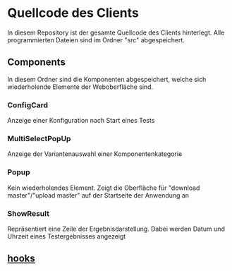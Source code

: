 # Quellcode des Clients

In diesem Repository ist der gesamte Quellcode des Clients hinterlegt. Alle programmierten Dateien sind im Ordner "src" abgespeichert.

## Components
In diesem Ordner sind die Komponenten abgespeichert, welche sich wiederholende Elemente der Weboberfläche sind. 

### ConfigCard
Anzeige einer Konfiguration nach Start eines Tests
### MultiSelectPopUp
Anzeige der Variantenauswahl einer Komponentenkategorie
### Popup
Kein wiederholendes Element. Zeigt die Oberfläche für "download master"/"upload master" auf der Startseite der Anwendung an
### ShowResult
Repräsentiert eine Zeile der Ergebnisdarstellung. Dabei werden Datum und Uhrzeit eines Testergebnisses angezeigt

## [hooks](https://github.com/Hansd3rkann5/Pruefstand_Nodejs/tree/main/src/hooks)
